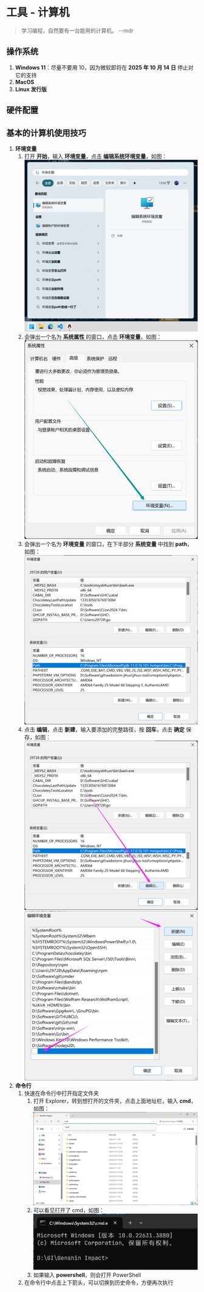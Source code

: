 # 工具 - 计算机

> 学习编程，自然要有一台能用的计算机。   --mdr

## 操作系统

1. **Windows 11**：尽量不要用 10，因为微软即将在 **2025 年 10 月 14 日** 停止对它的支持
2. **MacOS**
3. **Linux 发行版**

## 硬件配置

## 基本的计算机使用技巧

1. **环境变量**
   1. 打开 **开始**，输入 **环境变量**，点击 **编辑系统环境变量**，如图：
   ![开始菜单搜索环境变量](/images/工具/计算机/001.png)
   2. 会弹出一个名为 **系统属性** 的窗口，点击 **环境变量**，如图：
   ![系统属性窗口](/images/工具/计算机/002.png)
   3. 会弹出一个名为 **环境变量** 的窗口，在下半部分 **系统变量** 中找到 **path**，如图：
   ![环境变量窗口](/images/工具/计算机/003.png)
   4. 点击 **编辑**，点击 **新建**，输入要添加的完整路径，按 **回车**，点击 **确定** 保存，如图：
   ![编辑 Path](/images/工具/计算机/004.png)
   ![添加 Path](/images/工具/计算机/005.png)
2. **命令行**
   1. 快速在命令行中打开指定文件夹
      1. 打开 Explorer，转到想打开的文件夹，点击上面地址栏，输入 **cmd**，如图：
      ![地址栏输入 cmd](/images/工具/计算机/006.png)
      2. 可以看见打开了 cmd，如图：
      ![打开 cmd](/images/工具/计算机/007.png)
      3. 如果输入 **powershell**，则会打开 PowerShell
   2. 在命令行中点击上下箭头，可以切换到历史命令，方便再次执行
